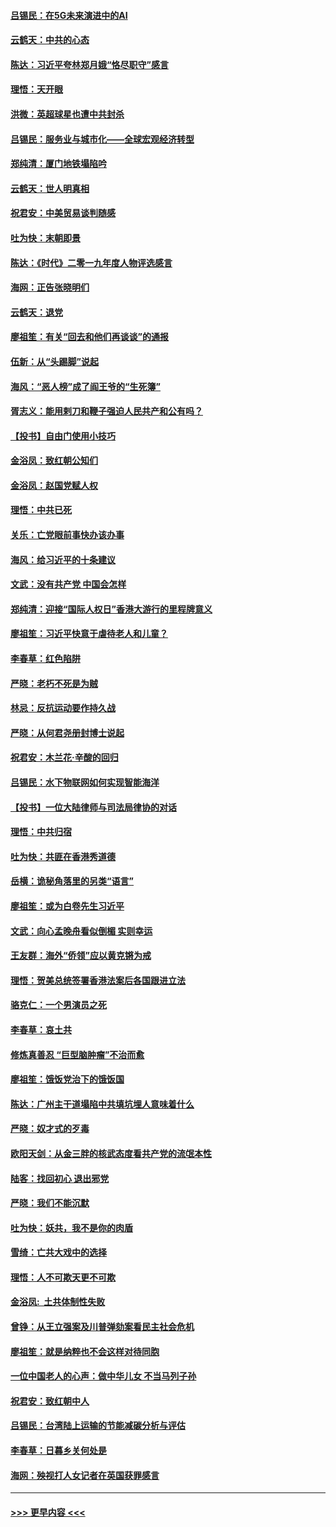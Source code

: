 #### [吕锡民：在5G未来演进中的AI](../pages/nsc993/n11730010.md?t=12190433) 
#### [云鹤天：中共的心态](../pages/nsc993/n11729906.md?t=12190433) 
#### [陈达：习近平夸林郑月娥“恪尽职守”感言](../pages/nsc993/n11729881.md?t=12190433) 
#### [理悟：天开眼](../pages/nsc993/n11729699.md?t=12190433) 
#### [洪微：英超球星也遭中共封杀](../pages/nsc993/n11727243.md?t=12190433) 
#### [吕锡民：服务业与城市化——全球宏观经济转型](../pages/nsc993/n11725845.md?t=12190433) 
#### [郑纯清：厦门地铁塌陷吟](../pages/nsc993/n11725813.md?t=12190433) 
#### [云鹤天：世人明真相](../pages/nsc993/n11725621.md?t=12190433) 
#### [祝君安：中美贸易谈判随感](../pages/nsc993/n11725609.md?t=12190433) 
#### [吐为快：末朝即景](../pages/nsc993/n11723365.md?t=12190433) 
#### [陈达：《时代》二零一九年度人物评选感言](../pages/nsc993/n11723337.md?t=12190433) 
#### [海网：正告张晓明们](../pages/nsc993/n11723228.md?t=12190433) 
#### [云鹤天：退党](../pages/nsc993/n11723056.md?t=12190433) 
#### [廖祖笙：有关“回去和他们再谈谈”的通报](../pages/nsc993/n11722442.md?t=12190433) 
#### [伍新：从“头踢脚”说起](../pages/nsc993/n11722429.md?t=12190433) 
#### [海风：“恶人榜”成了阎王爷的“生死簿”](../pages/nsc993/n11722272.md?t=12190433) 
#### [胥志义：能用剌刀和鞭子强迫人民共产和公有吗？](../pages/nsc993/n11720569.md?t=12190433) 
#### [【投书】自由门使用小技巧](../pages/nsc993/n11720180.md?t=12190433) 
#### [金浴凤：致红朝公知们](../pages/nsc993/n11720563.md?t=12190433) 
#### [金浴凤：赵国党赋人权](../pages/nsc993/n11720533.md?t=12190433) 
#### [理悟：中共已死](../pages/nsc993/n11720233.md?t=12190433) 
#### [关乐：亡党眼前事快办该办事](../pages/nsc993/n11719160.md?t=12190433) 
#### [海风：给习近平的十条建议](../pages/nsc993/n11717616.md?t=12190433) 
#### [文武：没有共产党 中国会怎样](../pages/nsc993/n11717584.md?t=12190433) 
#### [郑纯清：迎接“国际人权日”香港大游行的里程牌意义](../pages/nsc993/n11717417.md?t=12190433) 
#### [廖祖笙：习近平快意于虐待老人和儿童？](../pages/nsc993/n11715313.md?t=12190433) 
#### [李春草：红色陷阱](../pages/nsc993/n11715029.md?t=12190433) 
#### [严晓：老朽不死是为贼](../pages/nsc993/n11712910.md?t=12190433) 
#### [林忌：反抗运动要作持久战](../pages/nsc993/n11712623.md?t=12190433) 
#### [严晓：从何君尧册封博士说起](../pages/nsc993/n11712465.md?t=12190433) 
#### [祝君安：木兰花·辛酸的回归](../pages/nsc993/n11712381.md?t=12190433) 
#### [吕锡民：水下物联网如何实现智能海洋](../pages/nsc993/n11711158.md?t=12190433) 
#### [【投书】一位大陆律师与司法局律协的对话](../pages/nsc993/n11709675.md?t=12190433) 
#### [理悟：中共归宿](../pages/nsc993/n11710059.md?t=12190433) 
#### [吐为快：共匪在香港秀道德](../pages/nsc993/n11709979.md?t=12190433) 
#### [岳横：诡秘角落里的另类“语言”](../pages/nsc993/n11709792.md?t=12190433) 
#### [廖祖笙：或为白卷先生习近平](../pages/nsc993/n11708330.md?t=12190433) 
#### [文武：向心孟晚舟看似倒楣 实则幸运](../pages/nsc993/n11708236.md?t=12190433) 
#### [王友群：海外“侨领”应以黄克锵为戒](../pages/nsc993/n11706176.md?t=12190433) 
#### [理悟：贺美总统签署香港法案后各国跟进立法](../pages/nsc993/n11706853.md?t=12190433) 
#### [骆克仁：一个男演员之死](../pages/nsc993/n11706677.md?t=12190433) 
#### [李春草：哀土共](../pages/nsc993/n11706255.md?t=12190433) 
#### [修炼真善忍 “巨型脑肿瘤”不治而愈](../pages/nsc993/n11705340.md?t=12190433) 
#### [廖祖笙：饿饭党治下的饿饭国](../pages/nsc993/n11705085.md?t=12190433) 
#### [陈达：广州主干道塌陷中共填坑埋人意味着什么](../pages/nsc993/n11705046.md?t=12190433) 
#### [严晓：奴才式的歹毒](../pages/nsc993/n11704826.md?t=12190433) 
#### [欧阳天剑：从金三胖的核武态度看共产党的流氓本性](../pages/nsc993/n11702238.md?t=12190433) 
#### [陆客：找回初心 退出邪党](../pages/nsc993/n11702213.md?t=12190433) 
#### [严晓：我们不能沉默](../pages/nsc993/n11702110.md?t=12190433) 
#### [吐为快：妖共，我不是你的肉盾](../pages/nsc993/n11701366.md?t=12190433) 
#### [雪绮：亡共大戏中的选择](../pages/nsc993/n11699922.md?t=12190433) 
#### [理悟：人不可欺天更不可欺](../pages/nsc993/n11699657.md?t=12190433) 
#### [金浴凤:  土共体制性失败](../pages/nsc993/n11699361.md?t=12190433) 
#### [曾铮：从王立强案及川普弹劾案看民主社会危机](../pages/nsc993/n11699318.md?t=12190433) 
#### [廖祖笙：就是纳粹也不会这样对待同胞](../pages/nsc993/n11697658.md?t=12190433) 
#### [一位中国老人的心声：做中华儿女 不当马列子孙](../pages/nsc993/n11697525.md?t=12190433) 
#### [祝君安：致红朝中人](../pages/nsc993/n11697518.md?t=12190433) 
#### [吕锡民：台湾陆上运输的节能减碳分析与评估](../pages/nsc993/n11694983.md?t=12190433) 
#### [李春草：日暮乡关何处是](../pages/nsc993/n11694805.md?t=12190433) 
#### [海网：殃视打人女记者在英国获罪感言](../pages/nsc993/n11693832.md?t=12190433) 

----
#### [ >>> 更早内容 <<< ](../indexes/nsc993-earlier.md)
